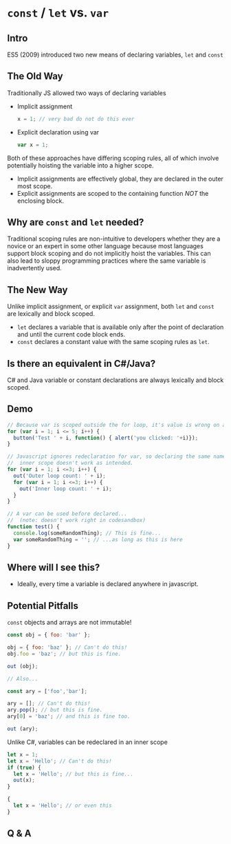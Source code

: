 # `const` / `let` vs. `var`
## Intro

ES5 (2009) introduced two new means of declaring variables, `let` and `const`

## The Old Way

Traditionally JS allowed two ways of declaring variables
- Implicit assignment 
  ```javascript
  x = 1; // very bad do not do this ever
  ``` 
- Explicit declaration using var
  ```javascript
  var x = 1;
  ```

Both of these approaches have differing scoping rules, all of which involve potentially hoisting the variable into a higher scope.
  - Implicit assignments are effectively global, they are declared in the outer most scope.
  - Explicit assignments are scoped to the containing function *NOT* the enclosing block.

## Why are `const` and `let` needed?

  Traditional scoping rules are non-intuitive to developers whether they are a novice or an expert in some other language because most languages support block scoping and do not implicitly hoist the variables. This can also lead to sloppy programming practices where the same variable is inadvertently used. 

## The New Way

  Unlike implicit assignment, or explicit `var` assignment, both `let` and `const` are lexically and block scoped.

  - `let` declares a variable that is available only after the point of declaration and until the current code block ends.
  - `const` declares a constant value with the same scoping rules as `let`.

## Is there an equivalent in C#/Java?

  C# and Java variable or constant declarations are always lexically and block scoped.

## Demo

  ```javascript
  // Because var is scoped outside the for loop, it's value is wrong on a callback
  for (var i = 1; i <= 5; i++) {
    button('Test ' + i, function() { alert('you clicked: '+i)});
  }

  // Javascript ignores redeclaration for var, so declaring the same name in an
  //  inner scope doesn't work as intended.
  for (var i = 1; i <=3; i++) {
    out('Outer loop count: ' + i);
    for (var i = 1; i <=3; i++) {
      out('Inner loop count: ' + i);
    }
  }

  // A var can be used before declared...
  //  (note: doesn't work right in codesandbox)
  function test() {
    console.log(someRandomThing); // This is fine...
    var someRandomThing = ''; // ...as long as this is here
  }
  ```

## Where will I see this?

  - Ideally, every time a variable is declared anywhere in javascript.

## Potential Pitfalls

  `const` objects and arrays are not immutable!

  ```javascript
  const obj = { foo: 'bar' };
  
  obj = { foo: 'baz' }; // Can't do this!
  obj.foo = 'baz'; // but this is fine.
  
  out (obj);

  // Also...

  const ary = ['foo','bar'];
  
  ary = []; // Can't do this!
  ary.pop(); // but this is fine.
  ary[0] = 'baz'; // and this is fine too.
  
  out (ary);
  ```

  Unlike C#, variables can be redeclared in an inner scope

  ```javascript
  let x = 1;
  let x = 'Hello'; // Can't do this!
  if (true) {
    let x = 'Hello'; // but this is fine...
    out(x);
  }

  {
    let x = 'Hello'; // or even this
  }
  ```

## Q & A
